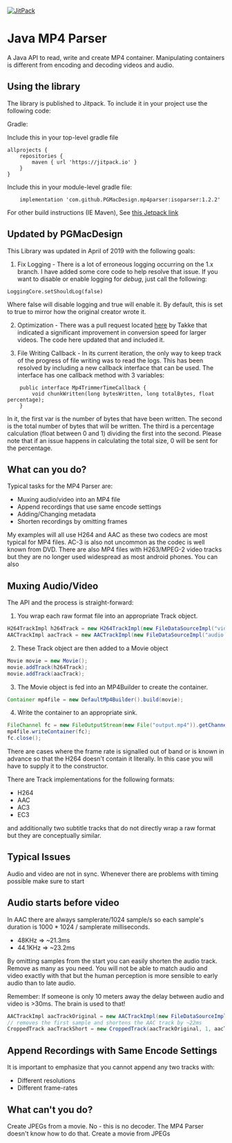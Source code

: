 
 [![JitPack](https://jitpack.io/v/pgmacdesign/mp4parser.svg)](https://jitpack.io/#pgmacdesign/mp4parser)

Java MP4 Parser
====================

A Java API to read, write and create MP4 container. Manipulating containers is different from encoding and decoding videos and audio. 


Using the library
------------------

The library is published to Jitpack. To include it in your project use the following code:

Gradle:

Include this in your top-level gradle file
```
allprojects {
    repositories {
        maven { url 'https://jitpack.io' }
    }
}
```

Include this in your module-level gradle file:
```
    implementation 'com.github.PGMacDesign.mp4parser:isoparser:1.2.2'
```

For other build instructions (IE Maven), See [this Jetpack link](https://jitpack.io/#PGMacDesign/mp4parser/1.2.2)


Updated by PGMacDesign
------------------

This Library was updated in April of 2019 with the following goals:

1) Fix Logging - There is a lot of erroneous logging occurring on the 1.x branch. I have added some core code to help resolve that issue.
If you want to disable or enable logging for *debug*, just call the following:

```
LoggingCore.setShouldLog(false)
```
Where false will disable logging and true will enable it. By default, this is set to true to mirror how the original creator wrote it.

2) Optimization - There was a pull request located [here](https://github.com/sannies/mp4parser/pull/349) by Takke that indicated a significant improvement in conversion speed for larger videos.
The code here updated that and included it.

3) File Writing Callback - In its current iteration, the only way to keep track of the progress of file writing was to read the logs.
This has been resolved by including a new callback interface that can be used. The interface has one callback method with 3 variables:

```
    public interface Mp4TrimmerTimeCallback {
        void chunkWritten(long bytesWritten, long totalBytes, float percentage);
    }
```

In it, the first var is the number of bytes that have been written.
The second is the total number of bytes that will be written.
The third is a percentage calculation (float between 0 and 1) dividing the first into the second.
Please note that if an issue happens in calculating the total size, 0 will be sent for the percentage.

What can you do?
--------------------

Typical tasks for the MP4 Parser are: 

- Muxing audio/video into an MP4 file
- Append recordings that use same encode settings
- Adding/Changing metadata
- Shorten recordings by omitting frames

My examples will all use H264 and AAC as these two codecs are most typical for MP4 files. AC-3 is also not uncommon as the codec is well known from DVD. 
There are also MP4 files with H263/MPEG-2 video tracks but they are no longer used widespread as most android phones. You can also

Muxing Audio/Video
--------------------

The API and the process is straight-forward:

1. You wrap each raw format file into an appropriate Track object. 
  ```java
H264TrackImpl h264Track = new H264TrackImpl(new FileDataSourceImpl("video.h264"));
AACTrackImpl aacTrack = new AACTrackImpl(new FileDataSourceImpl("audio.aac"));
  ```

2. These Track object are then added to a Movie object
  ```java
Movie movie = new Movie();
movie.addTrack(h264Track);
movie.addTrack(aacTrack);
  ```

3. The Movie object is fed into an MP4Builder to create the container. 
  ```java
Container mp4file = new DefaultMp4Builder().build(movie);
  ```

4. Write the container to an appropriate sink.
  ```java
FileChannel fc = new FileOutputStream(new File("output.mp4")).getChannel();
mp4file.writeContainer(fc);
fc.close();
  ```

There are cases where the frame rate is signalled out of band or is known in advance so that the H264 doesn't contain it literally. 
In this case you will have to supply it to the constructor. 

There are Track implementations for the following formats: 

 * H264
 * AAC
 * AC3
 * EC3 

and additionally two subtitle tracks that do not directly wrap a raw format but they are conceptually similar.

Typical Issues
--------------------

Audio and video are not in sync. Whenever there are problems with timing possible make sure to start 

Audio starts before video
--------------------

In AAC there are always samplerate/1024 sample/s so each sample's duration is 1000 * 1024 / samplerate milliseconds. 

 * 48KHz => ~21.3ms
 * 44.1KHz => ~23.2ms

By omitting samples from the start you can easily shorten the audio track. Remove as many as you need. You will not be able 
to match audio and video exactly with that but the human perception is more sensible to early audio than to late audio. 

Remember: If someone is only 10 meters away the delay between audio and video is >30ms. The brain is used to that!

```java
AACTrackImpl aacTrackOriginal = new AACTrackImpl(new FileDataSourceImpl("audio.aac"));
// removes the first sample and shortens the AAC track by ~22ms
CroppedTrack aacTrackShort = new CroppedTrack(aacTrackOriginal, 1, aacTrack.getSamples().size());
```




Append Recordings with Same Encode Settings 
-------------------------------------------

It is important to emphasize that you cannot append any two tracks with: 
 
 * Different resolutions 
 * Different frame-rates

What can't you do?
--------------------

Create JPEGs from a movie. No - this is no decoder. The MP4 Parser doesn't know how to do that. 
Create a movie from JPEGs
